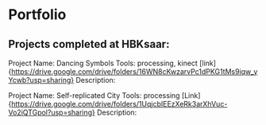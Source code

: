 # Portfolio

## Projects completed at HBKsaar:

Project Name: Dancing Symbols
Tools: processing, kinect
[link]{https://drive.google.com/drive/folders/16WN8cKwzarvPc1dPKG1tMs9iqw_yYcwb?usp=sharing}
Description:

Project Name: Self-replicated City
Tools: processing
[Link]{https://drive.google.com/drive/folders/1UqjcbIEEzXeRk3arXhVuc-Vo2iQTGpol?usp=sharing}
Description:
